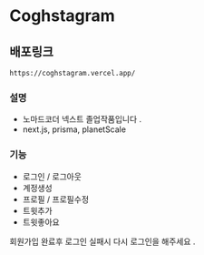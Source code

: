 # Coghstagram

## 배포링크 
`https://coghstagram.vercel.app/`

### 설명
- 노마드코더 넥스트 졸업작품입니다 .
- next.js, prisma, planetScale

### 기능
- 로그인 / 로그아웃
- 계정생성
- 프로필 / 프로필수정
- 트윗추가
- 트윗좋아요

회원가입 완료후 로그인 실패시 다시 로그인을 해주세요 .
